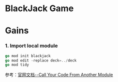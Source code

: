 # **BlackJack Game**


# **Gains**
### **1. Import local module**
   ```go
   go mod init blackjack
   go mod edit -replace deck=../deck
   go mod tidy
   ```
   参考：[官网文档--Call Your Code From Another Module](https://go.dev/doc/tutorial/call-module-code)
